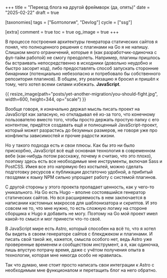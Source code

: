+++
title = "Переезд блога на другой фреймворк (да, опять)"
date = "2025-02-22"
draft = true

[taxonomies]
tags = ["Болтология", "Devlog"]
cycle = ["ssg"]

[extra]
comment = true
toc = true
og_image = true
+++

В процессе построения архитектуры генератора статических сайтов я понял, что полноценного решения с плагинами на Go я не напишу. Слишком много ограничений, которые я (как разработчик-одиночка с фул-тайм работой) не смогу преодолеть. Например, плагины пришлось бы встраивать непосредственно в исходники (довольно неудобно и быстро засорит код), либо предоставлять способ запускать сторонние бинарники (потенциально небезопасно и потребовало бы собственного репозитория плагинов). В общем, эту реализацию я бросил и пришёл к тому, чего хотел всеми силами избежать. **JavaScript**. 

{{ resize_image(path="posts/yet-another-migration/you-should-fight.jpg", width=600, height=344, op="scale") }}

Вообще говоря, я изначально держал мысль писать проект на JavaScript как запасную, но откладывал её из-за того, что конечному пользователю вместо того, чтобы просто держать простую папку с его контентом, придётся создавать ещё и полноценный JavaScript-проект, который может разрастись до безумных размеров, не говоря уже про конфликты зависимостей и прочие радости жизни.

Но у такого подхода есть и свои плюсы. Как бы это ни было прискорбно, JavaScript всё ещё основная технология в современном вебе (как-нибудь потом расскажу, почему я считаю, что это плохо), поэтому здесь есть все необходимые мне инструменты, включая Sass и PostCSS. Имея все это напрямую без костылей, можно сделать подготовку ресурсов к публикации достаточно удобной, а прибитый гвоздями к языку NPM сильно упрощает работу с системой плагинов.

С другой стороны у этого проекта пропадает ценность, как у чего-то уникального. На Go есть Hugo – вполне состоявшийся генератор статических сайтов. Но вся расширяемость в нем заключается в написании кастомных макросов для шаблонизатора и скриптов. И это совсем не то, что мне нужно, то есть сложную логику на стороне сборщика к Hugo я добавить не могу. Поэтому на Go мой проект имел какой-то смысл и мог принести что-то своё.

В JavaScript мире есть Astro, который способен на всё то, что я хотел бы видеть в своем генераторе сайтов с блекджеком и плагинами. И писать свой такой же, кажется, смысла особого нет, ведь Astro уже проверенные временем и сообществом инструмент, а я, как одиночка, лишь впустую потрачу время, даже с учётом получения опыта в технологии, которая мне никогда особо не нравилась.

Так что думаю, мне стоит просто написать свои интеграции к Astro с необходимым мне функционалом и перетащить блог на него обратно.


